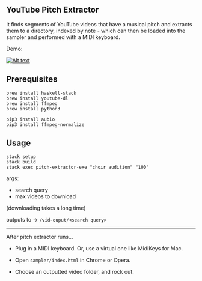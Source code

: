 YouTube Pitch Extractor
---

It finds segments of YouTube videos that have a musical pitch and extracts
them to a directory, indexed by note - which can then be loaded into the sampler and performed with a MIDI keyboard.


Demo:

[![Alt text](https://img.youtube.com/vi/kZSk0LsozFY/2.jpg)](https://www.youtube.com/watch?v=kZSk0LsozFY)

Prerequisites
----

    brew install haskell-stack
    brew install youtube-dl
    brew install ffmpeg
    brew install python3

    pip3 install aubio
    pip3 install ffmpeg-normalize

Usage
----

    stack setup
    stack build
    stack exec pitch-extractor-exe "choir audition" "100"


args:
- search query
- max videos to download

(downloading takes a long time)

outputs to -> `/vid-ouput/<search query>`

---

After pitch extractor runs...

* Plug in a MIDI keyboard. Or, use a virtual one like MidiKeys for Mac.

* Open `sampler/index.html` in Chrome or Opera.

* Choose an outputted video folder, and rock out.
